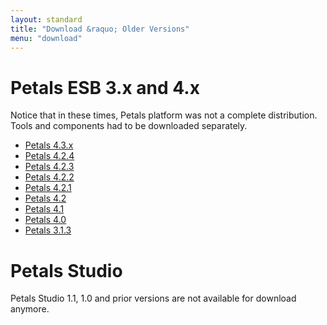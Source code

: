 ```yaml
---
layout: standard
title: "Download &raquo; Older Versions"
menu: "download"
---
```


# Petals ESB 3.x and 4.x

Notice that in these times, Petals platform was not a complete distribution. Tools and components
had to be downloaded separately.

* [Petals 4.3.x](petals-4.3.0.html)
* [Petals 4.2.4](petals-4.2.4.html)
* [Petals 4.2.3](petals-4.2.3.html)
* [Petals 4.2.2](petals-4.2.2.html)
* [Petals 4.2.1](petals-4.2.1.html)
* [Petals 4.2](petals-4.2.html)
* [Petals 4.1](petals-4.1.html)
* [Petals 4.0](petals-4.0.html)
* [Petals 3.1.3](petals-3.1.3.html)

# Petals Studio

Petals Studio 1.1, 1.0 and prior versions are not available for download anymore.

